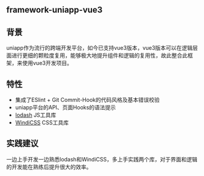 ## framework-uniapp-vue3

## 背景
uniapp作为流行的跨端开发平台，如今已支持vue3版本，vue3版本可以在逻辑层面进行更细的颗粒度复用，能够极大地提升组件和逻辑的复用性，故此整合此框架，来使用vue3开发项目。

## 特性
- 集成了ESlint + Git Commit-Hook的代码风格及基本错误校验
- uniapp平台的API、页面Hooks的语法提示
- [lodash](https://www.lodashjs.com/) JS工具库
- [WindiCSS](https://cn.windicss.org/) CSS工具库

## 实践建议
一边上手开发一边熟悉lodash和WindiCSS，多上手实践两个库，对于界面和逻辑的开发能在熟练后提升很大的效率。
